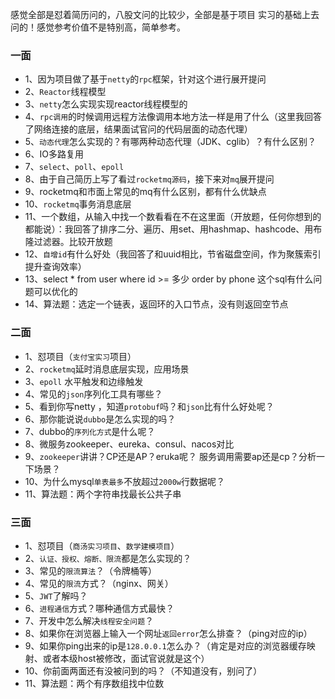 感觉全部是怼着简历问的，八股文问的比较少，全部是基于项目 实习的基础上去问的！感觉参考价值不是特别高，简单参考。

### 一面

- 1、因为项目做了基于`netty`的`rpc`框架，针对这个进行展开提问
- 2、`Reactor`线程模型
- 3、`netty`怎么实现实现reactor线程模型的
- 4、`rpc调用`的时候调用远程方法像调用本地方法一样是用了什么（这里我回答了网络连接的底层，结果面试官问的代码层面的动态代理）
- 5、`动态代理`怎么实现的？有哪两种动态代理（JDK、cglib）？有什么区别？
- 6、IO多路复用
- 7、`select`、`poll`、`epoll`
- 8、由于自己简历上写了看过`rocketmq源码`，接下来对`mq`展开提问
- 9、rocketmq和市面上常见的mq有什么区别，都有什么优缺点
- 10、`rocketmq`事务消息底层
- 11、一个数组，从输入中找一个数看看在不在这里面（开放题，任何你想到的都能说）：我回答了排序二分、遍历、用set、用hashmap、hashcode、用布隆过滤器。比较开放题
- 12、`自增id`有什么好处（我回答了和uuid相比，节省磁盘空间，作为聚簇索引提升查询效率）
- 13、select * from user where id >= 多少 order by phone 这个sql有什么问题可以优化的
- 14、算法题：选定一个链表，返回环的入口节点，没有则返回空节点

### 二面

- 1、怼项目（`支付宝实习`项目）
- 2、`rocketmq`延时消息底层实现，应用场景
- 3、`epoll` 水平触发和边缘触发
- 4、常见的`json`序列化工具有哪些？
- 5、看到你写netty ，知道`protobuf`吗？和`json`比有什么好处呢？
- 6、那你能说说`dubbo`是怎么实现的吗？
- 7、dubbo的`序列化方式`是什么呢？
- 8、微服务zookeeper、eureka、consul、nacos对比
- 9、`zookeeper`讲讲？CP还是AP？eruka呢？ 服务调用需要ap还是cp？分析一下场景？
- 10、为什么mysql`单表最多`不放超过`2000w`行数据呢？
- 11、算法题：两个字符串找最长公共子串

### 三面

- 1、怼项目（`商汤实习项目`、`数学建模项目`）
- 2、`认证、授权、熔断、限流`都是怎么实现的？
- 3、常见的`限流算法`？（令牌桶等）
- 4、常见的`限流`方式？（nginx、网关）
- 5、`JWT`了解吗？
- 6、`进程通信`方式？哪种通信方式最快？
- 7、开发中怎么解决`线程安全问题`？
- 8、如果你在浏览器上输入一个网址`返回error`怎么排查？（ping对应的ip）
- 9、如果你ping出来的ip是`128.0.0.1`怎么办？（肯定是对应的浏览器缓存映射、或者本级host被修改，面试官说就是这个）
- 10、你前面两面还有没被问到的吗？（不知道没有，别问了）
- 11、算法题：两个有序数组找中位数

